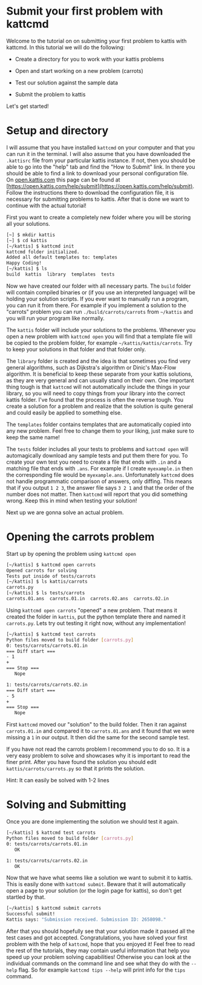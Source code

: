 # Submit your first problem with kattcmd

Welcome to the tutorial on on submitting your first problem to kattis
with kattcmd. In this tutorial we will do the following:

* Create a directory for you to work with your kattis problems

* Open and start working on a new problem (carrots)

* Test our solution against the sample data

* Submit the problem to kattis

Let's get started!

# Setup and directory

I will assume that you have installed `kattcmd` on your computer and
that you can run it in the terminal. I will also assume that you have
downloaded the `.kattisrc` file from your particular kattis
instance. If not, then you should be able to go into the "help" tab
and find the "How to Submit" link. In there you should be able to find
a link to download your personal configuration file. On
[open.kattis.com](https://open.kattis.com) this page can be found at
[https://open.kattis.com/help/submit](https://open.kattis.com/help/submit).
Follow the instructions there to download the configuration file, it
is necessary for submitting problems to kattis. After that is done we
want to continue with the actual tutorial!

First you want to create a completely new folder where you will be
storing all your solutions.

```bash
[~] $ mkdir kattis
[~] $ cd kattis
[~/kattis] $ kattcmd init
kattcmd folder initialized.
Added all default templates to: templates
Happy Coding!
[~/kattis] $ ls
build  kattis  library  templates  tests
```

Now we have created our folder with all necessary parts. The `build`
folder will contain compiled binaries or (if you use an interpreted
language) will be holding your solution scripts. If you ever want to
manually run a program, you can run it from there. For example if you
implement a solution to the "carrots" problem you can run
`./build/carrots/carrots` from `~/kattis` and you will run your
program like normally.

The `kattis` folder will include your solutions to the
problems. Whenever you open a new problem with `kattcmd open` you will
find that a template file will be copied to the problem folder, for
example `~/kattis/kattis/carrots`. Try to keep your solutions in that
folder and that folder only.

The `library` folder is created and the idea is that sometimes you
find very general algorithms, such as Dijkstra's algorithm or Dinic's
Max-Flow algorithm. It is beneficial to keep these separate from your
kattis solutions, as they are very general and can usually stand on
their own. One important thing tough is that `kattcmd` will not
automatically include the things in your library, so you will need to
copy things from your library into the correct kattis folder. I've
found that the process is often the reverse tough. You create a
solution for a problem and realize that the solution is quite general
and could easily be applied to something else.

The `templates` folder contains templates that are automatically
copied into any new problem. Feel free to change them to your liking,
just make sure to keep the same name!

The `tests` folder includes all your tests to problems and `kattcmd
open` will automagically download any sample tests and put them there
for you. To create your own test you need to create a file that ends
with `.in` and a matching file that ends with `.ans`. For example if I
create `myexample.in` then the corresponding file would be
`myexample.ans`. Unfortunately `kattcmd` does not handle programmatic
comparison of answers, only diffing. This means that if you output `1
2 3`, the answer file says `3 2 1` and that the order of the number
does not matter. Then `kattcmd` will report that you did something
wrong. Keep this in mind when testing your solution!

Next up we are gonna solve an actual problem.

# Opening the carrots problem

Start up by opening the problem using `kattcmd open`

```bash
[~/kattis] $ kattcmd open carrots
Opened carrots for solving
Tests put inside of tests/carrots
[~/kattis] $ ls kattis/carrots
carrots.py
[~/kattis] $ ls tests/carrots
carrots.01.ans  carrots.01.in  carrots.02.ans  carrots.02.in
```

Using `kattcmd open carrots` "opened" a new problem. That means it
created the folder in `kattis`, put the python template there and
named it `carrots.py`. Lets try out testing it right now, without any
implementation!

```bash
[~/kattis] $ kattcmd test carrots
Python files moved to build folder [carrots.py]
0: tests/carrots/carrots.01.in
=== Diff start ===
- 1
+
=== Stop ===
   Nope

1: tests/carrots/carrots.02.in
=== Diff start ===
- 5
+
=== Stop ===
   Nope
```

First `kattcmd` moved our "solution" to the build folder. Then it ran
against `carrots.01.in` and compared it to `carrots.01.ans` and it
found that we were missing a `1` in our output. It then did the same
for the second sample test.

If you have not read the carrots problem I recommend you to do so. It
is a very easy problem to solve and showcases why it is important to
read the finer print. After you have found the solution you should
edit `kattis/carrots/carrots.py` so that it prints the solution.

Hint: It can easily be solved with 1-2 lines


# Solving and Submitting

Once you are done implementing the solution we should test it again.

```bash
[~/kattis] $ kattcmd test carrots
Python files moved to build folder [carrots.py]
0: tests/carrots/carrots.01.in
   OK

1: tests/carrots/carrots.02.in
   OK
```

Now that we have what seems like a solution we want to submit it to
kattis. This is easily done with `kattcmd submit`. Beware that it will
automatically open a page to your solution (or the login page for
kattis), so don't get startled by that.

```bash
[~/kattis] $ kattcmd submit carrots
Successful submit!
Kattis says: "Submission received. Submission ID: 2658098."
```

After that you should hopefully see that your solution made it passed
all the test cases and got accepted. Congratulations, you have solved
your first problem with the help of `kattcmd`, hope that you enjoyed
it! Feel free to read the rest of the tutorials, they may contain
useful information that help you speed up your problem solving
capabilities! Otherwise you can look at the individual commands on the
command line and see what they do with the `--help` flag. So for
example `kattcmd tips --help` will print info for the `tips` command.
